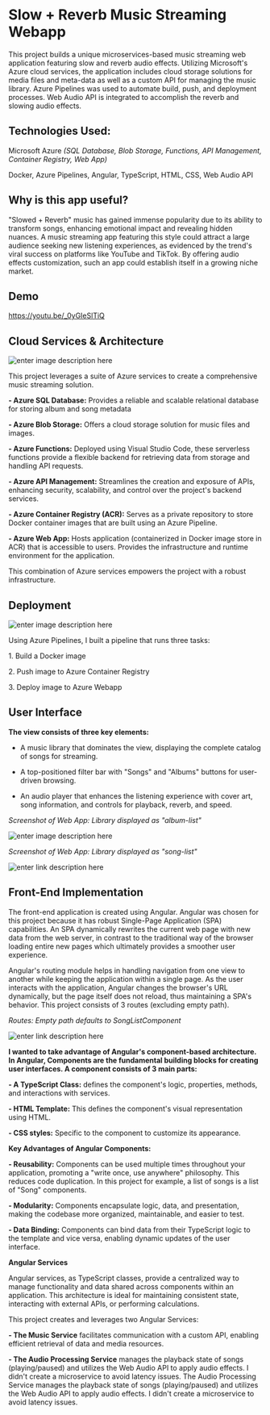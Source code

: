 
# Slow + Reverb Music Streaming Webapp

This project builds a unique microservices-based music streaming web application featuring slow and reverb audio effects. Utilizing Microsoft's Azure cloud services, the application includes cloud storage solutions for media files and meta-data as well as a custom API for managing the music library. Azure Pipelines was used to automate build, push, and deployment processes. Web Audio API is integrated to accomplish the reverb and slowing audio effects.

  

## Technologies Used:

  

Microsoft Azure *(SQL Database, Blob Storage, Functions, API Management, Container Registry, Web App)*

  

Docker, Azure Pipelines, Angular, TypeScript, HTML, CSS, Web Audio API

  

## Why is this app useful?

  

"Slowed + Reverb" music has gained immense popularity due to its ability to transform songs, enhancing emotional impact and revealing hidden nuances. A music streaming app featuring this style could attract a large audience seeking new listening experiences, as evidenced by the trend's viral success on platforms like YouTube and TikTok. By offering audio effects customization, such an app could establish itself in a growing niche market.

  

## Demo

  

<https://youtu.be/_0yGIeSlTiQ>  

## Cloud Services & Architecture

  ![enter image description here](https://portfolio.matthewjinks.com/assets/cloud-diagram.png)

  

This project leverages a suite of Azure services to create a comprehensive music streaming solution.

  

**- Azure SQL Database:** Provides a reliable and scalable relational database for storing album and song metadata

  

**- Azure Blob Storage:** Offers a cloud storage solution for music files and images.

  

**- Azure Functions:** Deployed using Visual Studio Code, these serverless functions provide a flexible backend for retrieving data from storage and handling API requests.

  

**- Azure API Management:** Streamlines the creation and exposure of APIs, enhancing security, scalability, and control over the project's backend services.

  

**- Azure Container Registry (ACR):** Serves as a private repository to store Docker container images that are built using an Azure Pipeline.

  

**- Azure Web App:** Hosts application (containerized in Docker image store in ACR) that is accessible to users. Provides the infrastructure and runtime environment for the application.

  

This combination of Azure services empowers the project with a robust infrastructure.

  

## Deployment

  


![enter image description here](https://portfolio.matthewjinks.com/assets/deployment-diagram.png)
  

Using Azure Pipelines, I built a pipeline that runs three tasks:

  

1\. Build a Docker image

  

2\. Push image to Azure Container Registry

  

3\. Deploy image to Azure Webapp

  

## User Interface

  

**The view consists of three key elements:**

  

- A music library that dominates the view, displaying the complete catalog of songs for streaming.

  

- A top-positioned filter bar with "Songs" and "Albums" buttons for user-driven browsing.

  

- An audio player that enhances the listening experience with cover art, song information, and controls for playback, reverb, and speed.

  

*Screenshot of Web App: Library displayed as "album-list"*

  
![enter image description here](https://portfolio.matthewjinks.com/assets/app-screenshot-2.png)


  

*Screenshot of Web App: Library displayed as "song-list"*

  
![enter link description here](https://portfolio.matthewjinks.com/assets/app-screenshot.png)

  

## Front-End Implementation

  

The front-end application is created using Angular. Angular was chosen for this project because it has robust Single-Page Application (SPA) capabilities. An SPA dynamically rewrites the current web page with new data from the web server, in contrast to the traditional way of the browser loading entire new pages which ultimately provides a smoother user experience.

  

Angular's routing module helps in handling navigation from one view to another while keeping the application within a single page. As the user interacts with the application, Angular changes the browser's URL dynamically, but the page itself does not reload, thus maintaining a SPA's behavior. This project consists of 3 routes (excluding empty path).

  

*Routes: Empty path defaults to SongListComponent*

  
![enter link description here](https://portfolio.matthewjinks.com/assets/routes.png)

  

**I wanted to take advantage of Angular's component-based architecture. In Angular, Components are the fundamental building blocks for creating user interfaces. A component consists of 3 main parts:**

  

**- A TypeScript Class:** defines the component's logic, properties, methods, and interactions with services.

  

**- HTML Template:** This defines the component's visual representation using HTML.

  

**- CSS styles:** Specific to the component to customize its appearance.

  

**Key Advantages of Angular Components:**

  

**- Reusability:** Components can be used multiple times throughout your application, promoting a "write once, use anywhere" philosophy. This reduces code duplication. In this project for example, a list of songs is a list of "Song" components.

  

**- Modularity:** Components encapsulate logic, data, and presentation, making the codebase more organized, maintainable, and easier to test.

  

**- Data Binding:** Components can bind data from their TypeScript logic to the template and vice versa, enabling dynamic updates of the user interface.

  

**Angular Services**

  

Angular services, as TypeScript classes, provide a centralized way to manage functionality and data shared across components within an application. This architecture is ideal for maintaining consistent state, interacting with external APIs, or performing calculations.

  

This project creates and leverages two Angular Services:

  

**- The Music Service** facilitates communication with a custom API, enabling efficient retrieval of data and media resources.

  

**- The Audio Processing Service** manages the playback state of songs (playing/paused) and utilizes the Web Audio API to apply audio effects. I didn't create a microservice to avoid latency issues. The Audio Processing Service manages the playback state of songs (playing/paused) and utilizes the Web Audio API to apply audio effects. I didn't create a microservice to avoid latency issues.
